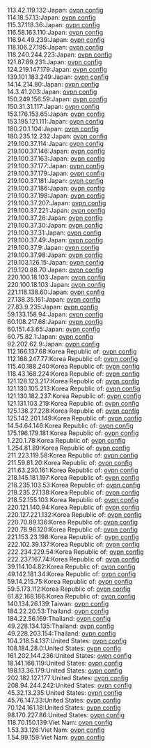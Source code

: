 113.42.119.132:Japan: [ovpn config](vpn/113_42_119_132.ovpn)  
114.18.57.13:Japan: [ovpn config](vpn/114_18_57_13.ovpn)  
115.37.118.36:Japan: [ovpn config](vpn/115_37_118_36.ovpn)  
116.58.163.110:Japan: [ovpn config](vpn/116_58_163_110.ovpn)  
116.94.49.239:Japan: [ovpn config](vpn/116_94_49_239.ovpn)  
118.106.27.195:Japan: [ovpn config](vpn/118_106_27_195.ovpn)  
118.240.244.223:Japan: [ovpn config](vpn/118_240_244_223.ovpn)  
121.87.89.231:Japan: [ovpn config](vpn/121_87_89_231.ovpn)  
124.219.147.179:Japan: [ovpn config](vpn/124_219_147_179.ovpn)  
139.101.183.249:Japan: [ovpn config](vpn/139_101_183_249.ovpn)  
14.14.214.80:Japan: [ovpn config](vpn/14_14_214_80.ovpn)  
14.3.41.203:Japan: [ovpn config](vpn/14_3_41_203.ovpn)  
150.249.156.59:Japan: [ovpn config](vpn/150_249_156_59.ovpn)  
150.31.31.117:Japan: [ovpn config](vpn/150_31_31_117.ovpn)  
153.176.153.65:Japan: [ovpn config](vpn/153_176_153_65.ovpn)  
153.195.121.111:Japan: [ovpn config](vpn/153_195_121_111.ovpn)  
180.20.1.104:Japan: [ovpn config](vpn/180_20_1_104.ovpn)  
180.235.12.232:Japan: [ovpn config](vpn/180_235_12_232.ovpn)  
219.100.37.114:Japan: [ovpn config](vpn/219_100_37_114.ovpn)  
219.100.37.146:Japan: [ovpn config](vpn/219_100_37_146.ovpn)  
219.100.37.163:Japan: [ovpn config](vpn/219_100_37_163.ovpn)  
219.100.37.177:Japan: [ovpn config](vpn/219_100_37_177.ovpn)  
219.100.37.179:Japan: [ovpn config](vpn/219_100_37_179.ovpn)  
219.100.37.181:Japan: [ovpn config](vpn/219_100_37_181.ovpn)  
219.100.37.186:Japan: [ovpn config](vpn/219_100_37_186.ovpn)  
219.100.37.198:Japan: [ovpn config](vpn/219_100_37_198.ovpn)  
219.100.37.207:Japan: [ovpn config](vpn/219_100_37_207.ovpn)  
219.100.37.221:Japan: [ovpn config](vpn/219_100_37_221.ovpn)  
219.100.37.26:Japan: [ovpn config](vpn/219_100_37_26.ovpn)  
219.100.37.30:Japan: [ovpn config](vpn/219_100_37_30.ovpn)  
219.100.37.31:Japan: [ovpn config](vpn/219_100_37_31.ovpn)  
219.100.37.49:Japan: [ovpn config](vpn/219_100_37_49.ovpn)  
219.100.37.9:Japan: [ovpn config](vpn/219_100_37_9.ovpn)  
219.100.37.98:Japan: [ovpn config](vpn/219_100_37_98.ovpn)  
219.103.126.15:Japan: [ovpn config](vpn/219_103_126_15.ovpn)  
219.120.88.70:Japan: [ovpn config](vpn/219_120_88_70.ovpn)  
220.100.18.103:Japan: [ovpn config](vpn/220_100_18_103.ovpn)  
220.100.18.103:Japan: [ovpn config](vpn/220_100_18_103.ovpn)  
221.118.138.60:Japan: [ovpn config](vpn/221_118_138_60.ovpn)  
27.138.35.161:Japan: [ovpn config](vpn/27_138_35_161.ovpn)  
27.83.9.235:Japan: [ovpn config](vpn/27_83_9_235.ovpn)  
59.133.158.94:Japan: [ovpn config](vpn/59_133_158_94.ovpn)  
60.108.217.68:Japan: [ovpn config](vpn/60_108_217_68.ovpn)  
60.151.43.65:Japan: [ovpn config](vpn/60_151_43_65.ovpn)  
60.75.82.1:Japan: [ovpn config](vpn/60_75_82_1.ovpn)  
92.202.62.9:Japan: [ovpn config](vpn/92_202_62_9.ovpn)  
112.166.137.68:Korea Republic of: [ovpn config](vpn/112_166_137_68.ovpn)  
112.168.247.77:Korea Republic of: [ovpn config](vpn/112_168_247_77.ovpn)  
115.40.188.240:Korea Republic of: [ovpn config](vpn/115_40_188_240.ovpn)  
118.43.168.224:Korea Republic of: [ovpn config](vpn/118_43_168_224.ovpn)  
121.128.123.217:Korea Republic of: [ovpn config](vpn/121_128_123_217.ovpn)  
121.130.105.213:Korea Republic of: [ovpn config](vpn/121_130_105_213.ovpn)  
121.130.182.237:Korea Republic of: [ovpn config](vpn/121_130_182_237.ovpn)  
121.131.103.219:Korea Republic of: [ovpn config](vpn/121_131_103_219.ovpn)  
125.138.27.228:Korea Republic of: [ovpn config](vpn/125_138_27_228.ovpn)  
125.142.201.149:Korea Republic of: [ovpn config](vpn/125_142_201_149.ovpn)  
14.54.64.146:Korea Republic of: [ovpn config](vpn/14_54_64_146.ovpn)  
175.196.179.181:Korea Republic of: [ovpn config](vpn/175_196_179_181.ovpn)  
1.220.1.78:Korea Republic of: [ovpn config](vpn/1_220_1_78.ovpn)  
1.254.81.89:Korea Republic of: [ovpn config](vpn/1_254_81_89.ovpn)  
211.223.119.58:Korea Republic of: [ovpn config](vpn/211_223_119_58.ovpn)  
211.59.81.20:Korea Republic of: [ovpn config](vpn/211_59_81_20.ovpn)  
211.63.230.161:Korea Republic of: [ovpn config](vpn/211_63_230_161.ovpn)  
218.145.181.197:Korea Republic of: [ovpn config](vpn/218_145_181_197.ovpn)  
218.235.103.53:Korea Republic of: [ovpn config](vpn/218_235_103_53.ovpn)  
218.235.27.138:Korea Republic of: [ovpn config](vpn/218_235_27_138.ovpn)  
218.52.155.103:Korea Republic of: [ovpn config](vpn/218_52_155_103.ovpn)  
220.121.140.94:Korea Republic of: [ovpn config](vpn/220_121_140_94.ovpn)  
220.127.221.132:Korea Republic of: [ovpn config](vpn/220_127_221_132.ovpn)  
220.70.89.136:Korea Republic of: [ovpn config](vpn/220_70_89_136.ovpn)  
220.78.96.120:Korea Republic of: [ovpn config](vpn/220_78_96_120.ovpn)  
221.153.23.198:Korea Republic of: [ovpn config](vpn/221_153_23_198.ovpn)  
222.102.39.137:Korea Republic of: [ovpn config](vpn/222_102_39_137.ovpn)  
222.234.229.54:Korea Republic of: [ovpn config](vpn/222_234_229_54.ovpn)  
222.237.167.74:Korea Republic of: [ovpn config](vpn/222_237_167_74.ovpn)  
39.114.104.82:Korea Republic of: [ovpn config](vpn/39_114_104_82.ovpn)  
49.142.181.34:Korea Republic of: [ovpn config](vpn/49_142_181_34.ovpn)  
59.14.215.75:Korea Republic of: [ovpn config](vpn/59_14_215_75.ovpn)  
59.5.173.112:Korea Republic of: [ovpn config](vpn/59_5_173_112.ovpn)  
61.82.168.186:Korea Republic of: [ovpn config](vpn/61_82_168_186.ovpn)  
140.134.26.139:Taiwan: [ovpn config](vpn/140_134_26_139.ovpn)  
184.22.20.53:Thailand: [ovpn config](vpn/184_22_20_53.ovpn)  
184.22.56.169:Thailand: [ovpn config](vpn/184_22_56_169.ovpn)  
49.228.134.135:Thailand: [ovpn config](vpn/49_228_134_135.ovpn)  
49.228.203.154:Thailand: [ovpn config](vpn/49_228_203_154.ovpn)  
104.218.54.137:United States: [ovpn config](vpn/104_218_54_137.ovpn)  
108.184.28.0:United States: [ovpn config](vpn/108_184_28_0.ovpn)  
161.202.144.236:United States: [ovpn config](vpn/161_202_144_236.ovpn)  
18.141.166.119:United States: [ovpn config](vpn/18_141_166_119.ovpn)  
198.13.36.179:United States: [ovpn config](vpn/198_13_36_179.ovpn)  
202.182.127.177:United States: [ovpn config](vpn/202_182_127_177.ovpn)  
208.94.244.242:United States: [ovpn config](vpn/208_94_244_242.ovpn)  
45.32.13.235:United States: [ovpn config](vpn/45_32_13_235.ovpn)  
45.76.147.33:United States: [ovpn config](vpn/45_76_147_33.ovpn)  
70.124.161.18:United States: [ovpn config](vpn/70_124_161_18.ovpn)  
98.170.227.86:United States: [ovpn config](vpn/98_170_227_86.ovpn)  
118.70.150.139:Viet Nam: [ovpn config](vpn/118_70_150_139.ovpn)  
1.53.33.126:Viet Nam: [ovpn config](vpn/1_53_33_126.ovpn)  
1.54.99.159:Viet Nam: [ovpn config](vpn/1_54_99_159.ovpn)  
